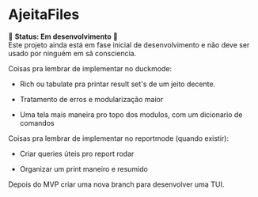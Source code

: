# AjeitaFiles

🚧 **Status: Em desenvolvimento** 🚧  
Este projeto ainda está em fase inicial de desenvolvimento e não deve ser usado por ninguém em sã consciencia.

Coisas pra lembrar de implementar no duckmode:

- Rich ou tabulate pra printar result set's de um jeito decente.

- Tratamento de erros e modularização maior

- Uma tela mais maneira pro topo dos modulos, com um dicionario de comandos

Coisas pra lembrar de implementar no reportmode (quando existir):

- Criar queries úteis pro report rodar

- Organizar um print maneiro e resumido

Depois do MVP criar uma nova branch para desenvolver uma TUI.
